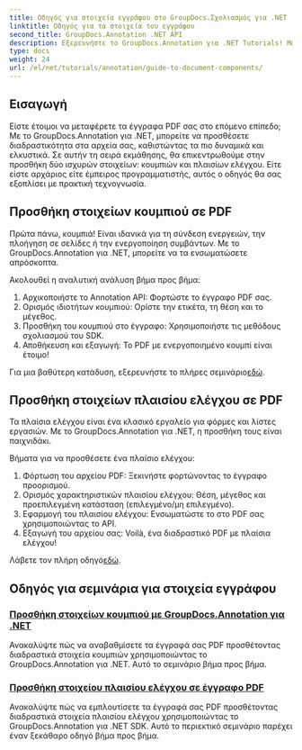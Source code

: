 ```yaml
---
title: Οδηγός για στοιχεία εγγράφου στο GroupDocs.Σχολιασμός για .NET
linktitle: Οδηγός για τα στοιχεία του εγγράφου
second_title: GroupDocs.Annotation .NET API
description: Εξερευνήστε το GroupDocs.Annotation για .NET Tutorials! Μάθετε βήμα προς βήμα να προσθέτετε εύκολα διαδραστικά κουμπιά και πλαίσια ελέγχου σε έγγραφα PDF.
type: docs
weight: 24
url: /el/net/tutorials/annotation/guide-to-document-components/
---
```

## Εισαγωγή

Είστε έτοιμοι να μεταφέρετε τα έγγραφα PDF σας στο επόμενο επίπεδο; Με το GroupDocs.Annotation για .NET, μπορείτε να προσθέσετε διαδραστικότητα στα αρχεία σας, καθιστώντας τα πιο δυναμικά και ελκυστικά. Σε αυτήν τη σειρά εκμάθησης, θα επικεντρωθούμε στην προσθήκη δύο ισχυρών στοιχείων: κουμπιών και πλαισίων ελέγχου. Είτε είστε αρχάριος είτε έμπειρος προγραμματιστής, αυτός ο οδηγός θα σας εξοπλίσει με πρακτική τεχνογνωσία.  

## Προσθήκη στοιχείων κουμπιού σε PDF  

Πρώτα πάνω, κουμπιά! Είναι ιδανικά για τη σύνδεση ενεργειών, την πλοήγηση σε σελίδες ή την ενεργοποίηση συμβάντων. Με το GroupDocs.Annotation για .NET, μπορείτε να τα ενσωματώσετε απρόσκοπτα.  

Ακολουθεί η αναλυτική ανάλυση βήμα προς βήμα:  
1. Αρχικοποιήστε το Annotation API: Φορτώστε το έγγραφο PDF σας.  
2. Ορισμός ιδιοτήτων κουμπιού: Ορίστε την ετικέτα, τη θέση και το μέγεθος.  
3. Προσθήκη του κουμπιού στο έγγραφο: Χρησιμοποιήστε τις μεθόδους σχολιασμού του SDK.  
4. Αποθήκευση και εξαγωγή: Το PDF με ενεργοποιημένο κουμπί είναι έτοιμο!  

 Για μια βαθύτερη κατάδυση, εξερευνήστε το πλήρες σεμινάριο[εδώ](./adding-button-component/).  

## Προσθήκη στοιχείων πλαισίου ελέγχου σε PDF  

Τα πλαίσια ελέγχου είναι ένα κλασικό εργαλείο για φόρμες και λίστες εργασιών. Με το GroupDocs.Annotation για .NET, η προσθήκη τους είναι παιχνιδάκι.  

Βήματα για να προσθέσετε ένα πλαίσιο ελέγχου:  
1. Φόρτωση του αρχείου PDF: Ξεκινήστε φορτώνοντας το έγγραφο προορισμού.  
2. Ορισμός χαρακτηριστικών πλαισίου ελέγχου: Θέση, μέγεθος και προεπιλεγμένη κατάσταση (επιλεγμένο/μη επιλεγμένο).  
3. Εφαρμογή του πλαισίου ελέγχου: Ενσωματώστε το στο PDF σας χρησιμοποιώντας το API.  
4. Εξαγωγή του αρχείου σας: Voilà, ένα διαδραστικό PDF με πλαίσια ελέγχου!  

Λάβετε τον πλήρη οδηγό[εδώ](./adding-checkbox-component/).  

## Οδηγός για σεμινάρια για στοιχεία εγγράφου
### [Προσθήκη στοιχείων κουμπιού με GroupDocs.Annotation για .NET](./adding-button-component/)
Ανακαλύψτε πώς να αναβαθμίσετε τα έγγραφά σας PDF προσθέτοντας διαδραστικά στοιχεία κουμπιών χρησιμοποιώντας το GroupDocs.Annotation για .NET. Αυτό το σεμινάριο βήμα προς βήμα.
### [Προσθήκη στοιχείου πλαισίου ελέγχου σε έγγραφο PDF](./adding-checkbox-component/)
Ανακαλύψτε πώς να εμπλουτίσετε τα έγγραφά σας PDF προσθέτοντας διαδραστικά στοιχεία πλαισίου ελέγχου χρησιμοποιώντας το GroupDocs.Annotation για .NET SDK. Αυτό το περιεκτικό σεμινάριο παρέχει έναν ξεκάθαρο οδηγό βήμα προς βήμα.